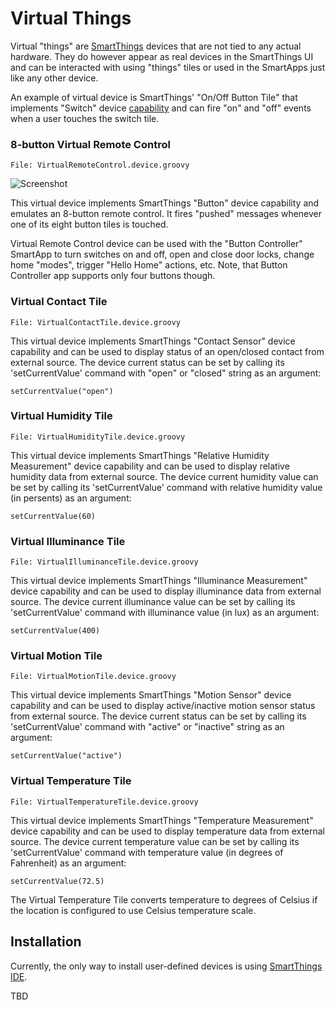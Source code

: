 Virtual Things
==============

Virtual "things" are [SmartThings](http://fbuy.me/bb9pe) devices that are not
tied to any actual hardware. They do however appear as real devices in the
SmartThings UI and can be interacted with using "things" tiles or used in the
SmartApps just like any other device.

An example of virtual device is SmartThings' "On/Off Button Tile" that
implements "Switch" device
[capability](https://graph.api.smartthings.com/ide/doc/capabilities) and can
fire "on" and "off" events when a user touches the switch tile.


### 8-button Virtual Remote Control

    File: VirtualRemoteControl.device.groovy

![Screenshot](http://statusbits.github.io/images/VirtualRemoteControl.jpg)

This virtual device implements SmartThings "Button" device capability and
emulates an 8-button remote control. It fires "pushed" messages whenever one
of its eight button tiles is touched.

Virtual Remote Control device can be used with the "Button Controller"
SmartApp to turn switches on and off, open and close door locks, change
home "modes", trigger "Hello Home" actions, etc. Note, that Button
Controller app supports only four buttons though.


### Virtual Contact Tile

    File: VirtualContactTile.device.groovy

This virtual device implements SmartThings "Contact Sensor" device capability
and can be used to display status of an open/closed contact from external
source. The device current status can be set by calling its 'setCurrentValue'
command with "open" or "closed" string as an argument:

    setCurrentValue("open")


### Virtual Humidity Tile

    File: VirtualHumidityTile.device.groovy

This virtual device implements SmartThings "Relative Humidity Measurement"
device capability and can be used to display relative humidity data from
external source. The device current humidity value can be set by calling its
'setCurrentValue' command with relative humidity value (in persents) as an
argument:

    setCurrentValue(60)


### Virtual Illuminance Tile

    File: VirtualIlluminanceTile.device.groovy

This virtual device implements SmartThings "Illuminance Measurement" device
capability and can be used to display illuminance data from external source.
The device current illuminance value can be set by calling its
'setCurrentValue' command with illuminance value (in lux) as an argument:

    setCurrentValue(400)


### Virtual Motion Tile

    File: VirtualMotionTile.device.groovy

This virtual device implements SmartThings "Motion Sensor" device capability
and can be used to display active/inactive motion sensor status from external
source. The device current status can be set by calling its 'setCurrentValue'
command with "active" or "inactive" string as an argument:

    setCurrentValue("active")


### Virtual Temperature Tile

    File: VirtualTemperatureTile.device.groovy

This virtual device implements SmartThings "Temperature Measurement" device
capability and can be used to display temperature data from external source.
The device current temperature value can be set by calling its
'setCurrentValue' command with temperature value (in degrees of Fahrenheit)
as an argument:

    setCurrentValue(72.5)

The Virtual Temperature Tile converts temperature to degrees of Celsius if
the location is configured to use Celsius temperature scale.


Installation
------------

Currently, the only way to install user-defined devices is using
[SmartThings IDE](https://graph.api.smartthings.com).

TBD
